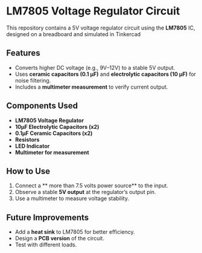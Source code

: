 # LM7805 Voltage Regulator Circuit

This repository contains a 5V voltage regulator circuit using the **LM7805** IC, designed on a breadboard and simulated in Tinkercad

## Features
- Converts higher DC voltage (e.g., 9V–12V) to a stable 5V output.
- Uses **ceramic capacitors (0.1 µF)** and **electrolytic capacitors (10 µF)** for noise filtering.
- Includes a **multimeter measurement** to verify current output.

## Components Used
- **LM7805 Voltage Regulator**
- **10µF Electrolytic Capacitors (x2)**
- **0.1µF Ceramic Capacitors (x2)**
- **Resistors**
- **LED Indicator**
- **Multimeter for measurement**


## How to Use
1. Connect a ** more than 7.5 volts  power source** to the input.
2. Observe a stable **5V output** at the regulator’s output pin.
3. Use a multimeter to measure voltage stability.

## Future Improvements
- Add a **heat sink** to LM7805 for better efficiency.
- Design a **PCB version** of the circuit.
- Test with different loads.

